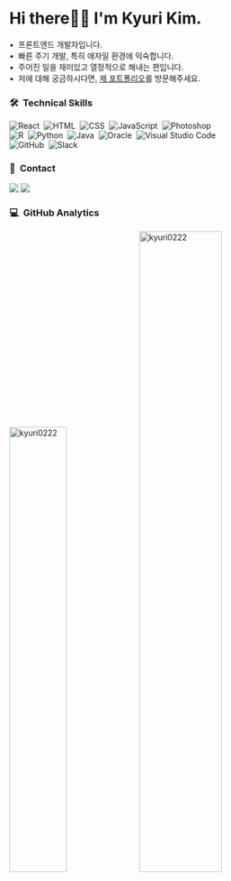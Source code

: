 <div>
  <h1>Hi there🖐🏻  I'm Kyuri Kim.</h1>
▪️ &nbsp;프론트엔드 개발자입니다.<br/>
▪️ &nbsp;빠른 주기 개발, 특히 애자일 환경에 익숙합니다.<br/>
▪️ &nbsp;주어진 일을 재미있고 열정적으로 해내는 편입니다.<br/>
▪️ &nbsp;저에 대해 궁금하시다면, <a href="https://www.notion.so/Kyuri-Kim-ce53e5b5aa9b43c889f38cf6e9007a91"> 제 포트폴리오</a>를 방문해주세요.
  
### 🛠 &nbsp;Technical Skills
![React](https://img.shields.io/badge/-React-05122A?style=flat&logo=React)&nbsp;
![HTML](https://img.shields.io/badge/-HTML-05122A?style=flat&logo=HTML5)&nbsp;
![CSS](https://img.shields.io/badge/-CSS-05122A?style=flat&logo=CSS3&logoColor=1572B6)&nbsp;
![JavaScript](https://img.shields.io/badge/-JavaScript-05122A?style=flat&logo=javascript)&nbsp; 
![Photoshop](https://img.shields.io/badge/-Photoshop-05122A?style=flat&logo=rstudio)&nbsp;<br/>
![R](https://img.shields.io/badge/-R-05122A?style=flat&logo=R)&nbsp;
![Python](https://img.shields.io/badge/-Python-05122A?style=flat&logo=python)&nbsp;
![Java](https://img.shields.io/badge/-Java-05122A?style=flat&logo=java)&nbsp;
![Oracle](https://img.shields.io/badge/-Oracle-05122A?style=flat&logo=oracle)&nbsp;
![Visual Studio Code](https://img.shields.io/badge/-Visual%20Studio%20Code-05122A?style=flat&logo=visual-studio-code&logoColor=007ACC)&nbsp;\
![GitHub](https://img.shields.io/badge/-GitHub-05122A?style=flat&logo=github)&nbsp;
![Slack](https://img.shields.io/badge/-Slack-05122A?style=flat&logo=slack)&nbsp;
<br/>
  
### 🤝 &nbsp;Contact
<a href="mailto:kyuri0222@gmail.com"><img src="https://img.shields.io/badge/-kyuri0222@gmail.com-000000?style=flat&logo=Gmail&logoColor=white"/></a>
<a href="https://instagram.com/kyuriful_"><img src="https://img.shields.io/badge/-@kyuriful__-000000?style=flat&logo=Instagram&logoColor=white"/></a>
</div>

### 💻 &nbsp;GitHub Analytics
  <p>
    <img src="https://github-readme-stats.always0ne.vercel.app/api/top-langs/?username=kyuri0222&layout=compact&hide=html&langs_count=6" alt="kyuri0222" width="45%" />
   <img src="https://github-readme-stats.vercel.app/api?username=kyuri0222&show_icons=true" alt="kyuri0222"  width="54%"/>
  </p>

